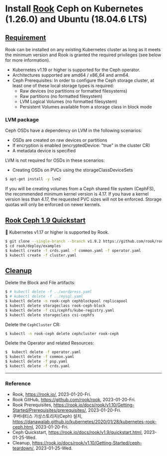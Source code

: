 # Install [Rook](https://rook.io/) Ceph on Kubernetes (1.26.0) and Ubuntu (18.04.6 LTS)

## [Requirement](https://rook.io/docs/rook/v1.10/Getting-Started/Prerequisites/prerequisites/)

Rook can be installed on any existing Kubernetes cluster as long as it meets the minimum version and Rook is granted the required privileges (see below for more information).

- Kubernetes v1.19 or higher is supported for the Ceph operator.
- Architectures supported are amd64 / x86_64 and arm64.
- Ceph Prerequisites: In order to configure the Ceph storage cluster, at least one of these local storage types is required:
  - Raw devices (no partitions or formatted filesystems)
  - Raw partitions (no formatted filesystem)
  - LVM Logical Volumes (no formatted filesystem)
  - Persistent Volumes available from a storage class in block mode

### LVM package

Ceph OSDs have a dependency on LVM in the following scenarios:
- OSDs are created on raw devices or partitions
- If encryption is enabled (encryptedDevice: "true" in the cluster CR)
- A metadata device is specified

LVM is not required for OSDs in these scenarios:
- Creating OSDs on PVCs using the storageClassDeviceSets

```bash
$ apt-get install -y lvm2
```

If you will be creating volumes from a Ceph shared file system (CephFS), the recommended minimum kernel version is 4.17. If you have a kernel version less than 4.17, the requested PVC sizes will not be enforced. Storage quotas will only be enforced on newer kernels.

## [Rook Ceph 1.9 Quickstart](https://rook.io/docs/rook/v1.9/quickstart.html)

:key: Kubernetes v1.17 or higher is supported by Rook.

```Bash
$ git clone --single-branch --branch v1.9.2 https://github.com/rook/rook.git
$ cd rook/deploy/examples
$ kubectl create -f crds.yaml -f common.yaml -f operator.yaml
$ kubectl create -f cluster.yaml
```

## [Cleanup](https://rook.io/docs/rook/v1.10/Getting-Started/ceph-teardown/)

Delete the Block and File artifacts:

```Bash
$ # kubectl delete -f ../wordpress.yaml
$ # kubectl delete -f ../mysql.yaml
$ kubectl delete -n rook-ceph cephblockpool replicapool
$ kubectl delete storageclass rook-ceph-block
$ kubectl delete -f csi/cephfs/kube-registry.yaml
$ kubectl delete storageclass csi-cephfs
```

Delete the `CephCluster` CR:

```Bash
$ kubectl -n rook-ceph delete cephcluster rook-ceph
```

Delete the Operator and related Resources:

```Bash
$  kubectl delete -f operator.yaml
$ kubectl delete -f common.yaml
$ kubectl delete -f psp.yaml
$ kubectl delete -f crds.yaml
```

---

### Reference
- Rook, https://rook.io/, 2023-01-20-Fri.
- Rook GitHub, https://github.com/rook/rook, 2023-01-20-Fri.
- Rook Prerequisites, https://rook.io/docs/rook/v1.10/Getting-Started/Prerequisites/prerequisites/, 2023-01-20-Fri.
- 쿠버네티스 가상스토리지(Ceph) 설치, https://danawalab.github.io/kubernetes/2020/01/28/kubernetes-rook-ceph.html, 2023-01-20-Fri.
- Ceph Quickstart, https://rook.io/docs/rook/v1.9/quickstart.html, 2023-01-25-Wed.
- Cleanup, https://rook.io/docs/rook/v1.10/Getting-Started/ceph-teardown/, 2023-01-25-Wed.
